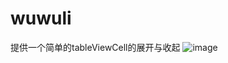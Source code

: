 # wuwuli
提供一个简单的tableViewCell的展开与收起
![image](https://github.com/wuwuli/SimpleTableView/blob/master/Simulator%20Screen%20Shot%20-%20iPhone%206%20-%202019-08-14%20at%2017.15.28.png)

